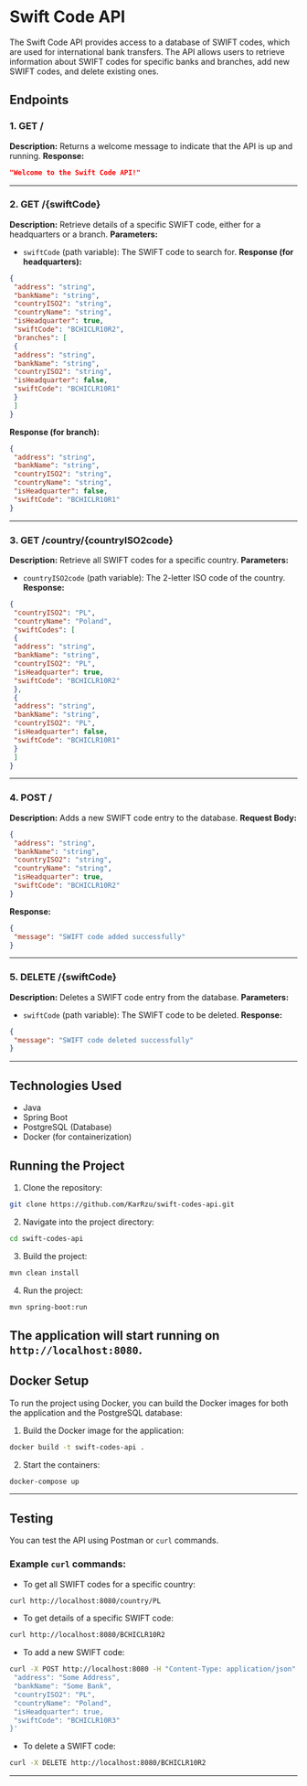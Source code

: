 # Swift Code API

The Swift Code API provides access to a database of SWIFT codes, which
are used for international bank transfers. The API allows users to retrieve information about SWIFT
codes for specific banks and branches, add new SWIFT codes, and delete existing ones.


## Endpoints

### 1. **GET /**
**Description:**
Returns a welcome message to indicate that the API is up and running.
**Response:**
```json
"Welcome to the Swift Code API!"
```
---

### 2. **GET /{swiftCode}**
**Description:**
Retrieve details of a specific SWIFT code, either for a headquarters or a branch.
**Parameters:**
- `swiftCode` (path variable): The SWIFT code to search for.
**Response (for headquarters):**
```json
{
 "address": "string",
 "bankName": "string",
 "countryISO2": "string",
 "countryName": "string",
 "isHeadquarter": true,
 "swiftCode": "BCHICLR10R2",
 "branches": [
 {
 "address": "string",
 "bankName": "string",
 "countryISO2": "string",
 "isHeadquarter": false,
 "swiftCode": "BCHICLR10R1"
 }
 ]
}
```
**Response (for branch):**
```json
{
 "address": "string",
 "bankName": "string",
 "countryISO2": "string",
 "countryName": "string",
 "isHeadquarter": false,
 "swiftCode": "BCHICLR10R1"
}
```
---
### 3. **GET /country/{countryISO2code}**
**Description:**
Retrieve all SWIFT codes for a specific country.
**Parameters:**
- `countryISO2code` (path variable): The 2-letter ISO code of the country.
**Response:**
```json
{
 "countryISO2": "PL",
 "countryName": "Poland",
 "swiftCodes": [
 {
 "address": "string",
 "bankName": "string",
 "countryISO2": "PL",
 "isHeadquarter": true,
 "swiftCode": "BCHICLR10R2"
 },
 {
 "address": "string",
 "bankName": "string",
 "countryISO2": "PL",
 "isHeadquarter": false,
 "swiftCode": "BCHICLR10R1"
 }
 ]
}
```
---
### 4. **POST /**
**Description:**
Adds a new SWIFT code entry to the database.
**Request Body:**
```json
{
 "address": "string",
 "bankName": "string",
 "countryISO2": "string",
 "countryName": "string",
 "isHeadquarter": true,
 "swiftCode": "BCHICLR10R2"
}
```
**Response:**
```json
{
 "message": "SWIFT code added successfully"
}
```
---
### 5. **DELETE /{swiftCode}**
**Description:**
Deletes a SWIFT code entry from the database.
**Parameters:**
- `swiftCode` (path variable): The SWIFT code to be deleted.
**Response:**
```json
{
 "message": "SWIFT code deleted successfully"
}
```
---


## Technologies Used
- Java 
- Spring Boot
- PostgreSQL (Database)
- Docker (for containerization)

  
## Running the Project
1. Clone the repository:
```bash
git clone https://github.com/KarRzu/swift-codes-api.git
```
2. Navigate into the project directory:
```bash
cd swift-codes-api
```
3. Build the project:
```bash
mvn clean install
```
4. Run the project:
```bash
mvn spring-boot:run
```
The application will start running on `http://localhost:8080`.
---
## Docker Setup
To run the project using Docker, you can build the Docker images for both the application and the
PostgreSQL database:
1. Build the Docker image for the application:
```bash
docker build -t swift-codes-api .
```
2. Start the containers:
```bash
docker-compose up
```
---
## Testing
You can test the API using Postman or `curl` commands.
### Example `curl` commands:
- To get all SWIFT codes for a specific country:
```bash
curl http://localhost:8080/country/PL
```
- To get details of a specific SWIFT code:
```bash
curl http://localhost:8080/BCHICLR10R2
```
- To add a new SWIFT code:
```bash
curl -X POST http://localhost:8080 -H "Content-Type: application/json" -d '{
 "address": "Some Address",
 "bankName": "Some Bank",
 "countryISO2": "PL",
 "countryName": "Poland",
 "isHeadquarter": true,
 "swiftCode": "BCHICLR10R3"
}'
```
- To delete a SWIFT code:
```bash
curl -X DELETE http://localhost:8080/BCHICLR10R2
```
---
